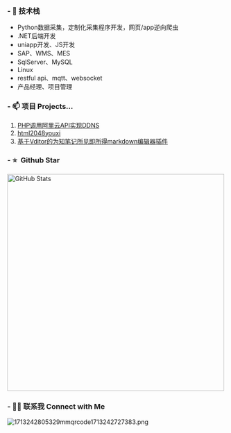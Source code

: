 
### - 🔭 技术栈

* Python数据采集，定制化采集程序开发，网页/app逆向爬虫
* .NET后端开发
* uniapp开发、JS开发
* SAP、WMS、MES
* SqlServer、MySQL
* Linux
* restful api、mqtt、websocket
* 产品经理、项目管理

### - 📫 项目 Projects...

1. [PHP调用阿里云API实现DDNS](https://github.com/WolfMoss/PHP-ALIBABA-DDNS) 
2. [html2048youxi](https://github.com/WolfMoss/game2048)
3. [基于Vditor的为知笔记所见即所得markdown编辑器插件](https://github.com/WolfMoss/Wiz.Vditor) 

### - ⭐️ &nbsp;Github Star
<img width="500px"  alt="GitHub Stats" src="https://github-readme-stats.vercel.app/api?username=WolfMoss&count_private=true&show_icons=true"/>

### - 🤝🏻 联系我 Connect with Me
![1713242805329mmqrcode1713242727383.png](https://gitee.com/WolfMoss/IMG/raw/master/img/1713242805329mmqrcode1713242727383.png)
